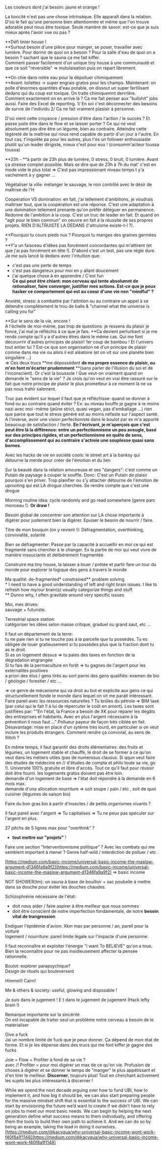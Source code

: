 Les couleurs dont j'ai besoin: jaune et orange !

La toxicité n'est pas une chose intrinsèque. Elle apparaît dans la relation. D'où le fait qu'une personne bien attentionnée et même que l'on trouve adorable peut nous être toxique.  Seule manière de savoir: est-ce que je suis mieux après l'avoir vue ou pas ?

**Défi tinier house !      
**Surtout besoin d'une pièce pour manger, se poser, travailler avec lumière. Pour dormir de quoi on a besoin ? Pour la salle d'eau de quoi on a besoin ? sachant que le sauna ça me fait kiffer.  
Comment passer facilement d'un unique tiny house à une communauté et que ce soit "réversible" =&gt; mutulaisation puis on repart librement.

**On chie dans notre eau pour la dépolluer chimiquement        
**Avant: toilettes -&gt; super engrais gratos pour les champs. Maintenant: on polle d'énormes quantités d'eau potable, on dissout un super fertilisant dedans qui du coup est toxique. On traite chimiquemnt derrrière.  
Comment exactement on en arrive là ? Ca me fait penser aux "bullshit" jobs aussi. Faire des Excel de reporting. 1/ En soi c'est déconnecter des besoins de survie de l'individu 2/ Ca ne fait vraiment plasisir à personne.

D'où vient cette croyance / pression d'être dans l'action / le succès ? Et passe juste être dans le flow et se laisser porter ? Ce qui ne veut absolument pas dire être un légume, bien au contraire. Atteindre cette légèreté de la maîtrise qui nous rend capable de partir d'un jour à l'autre. En tout cas, t'inquiète pa pour les autres, plus t'es un follower enthousiaste plutôt qu'un leader dirigiste, mieux c'est pour eux ! \(consomm'acteur  toussa toussa\)

**23h - **à partir de 23h plus de lumière, 0 stress, 0 bruit, 0 lumière. Avant ça stresse complet possible. Mais se dire que de 23h à 7h du mat' c'est en mode vide le plus total =&gt; C'est pas impressionant niveau temps t y'a vachement à y gagner ...

Végétaliser la ville: mélanger le sauvage, le non contrôlé avec le désir de maîtrise de l'H

Coopération VS domination: en fait, j'ai tellement d'ambitions, je voudrais maîtriser tout, que la coopération est une réponse. C'est une adaptation à une domination tellement prenante qu'on préfèr déléguer en permanence. Redonne de l'ambition à la coop. C'est un truc de leader en fait. Et quand on "agit pour le bien commun" on oeuvre en fait à la réussite de ses propres projets. RIEN D'ALTRUISTE LA DEDANS \(l'altruisme existe-t-l ?\).

**Pourquoi tu cours pieds nus ? Pourquoi tu manges des graines germées ?                  
**Y'a un faisceau d'idées pas forcément concordantes qui m'attirent \(et que j'ai pas forcément en tête !\). D'abord c'est un test, pas une règle dure. Je me suis lancé là dedans avec l'intuition que:

* c'est pas une perte de temps  
* c'est pas dangereux pour moi en y allant doucement  
* j'ai quelque chose à en apprendre / C'est fun  
  **Ce qui peut être chiant: mon cerveau qui tente absolumnt de rationaliser, faire converger, justifier mes actions. Est-ce que je peux hacker ce comportement qui est au coeur d'une vie non "mindful" ?**

Anxiété, stress: à combattre par l'attntion ou au contraire un appel à se détendre complètement le trou de balle & "channel what the universe is calling you for"

**Sur le sens de la vie, encore !  
A l'échelle de moi-même, pas trop de questions: je ressens du plaisir je fonce, j'ai mal je réfléchis à ce que je fais. **Ca devient perturbant si je me rends compte qu'il y a d'autres êtres dans le même cas. Qui me font découvrrir d'autres principes de plaisir! 1er coup de bambou ! Et l'univers tout entier lui ? Est-ce que son organisation né d'un principe de plaisir comme dans ma vie ou alors il est aléatoire \(et on vit sur une planète bien singulière ...\)  
=&gt; Ces deux trucs **me dépossèdent **de ma propre essence de plaisir, ou m'en font m'écarter prudemment** **\(sans parler de l'illusion du soi et de l'inconscient\). Or c'est la boussole ! Que veut-on vraiment quand on demande le "sens de la vie" ? Je crois qu'on veut en vrai être rassuré sur le fait que notre principe de plaisir le plus prometteur à ce moment là ne va pas nous trahir salement.

Truc pas évident sur lequel il faut que je réfléchisse: quand se donner à fond ou au contraire quand éviter ? Ex: au niveau bouffe je gagne à re moins nazi avec moi -même \(jeûne strict, quasi vegan, pas d'emballage ...\) rien que parce que tout le stress généré est au moins néfaste sur l'aspect santé. A l'inverse, avoir une vision perfectioniste dans le boulot par ex m'a apporté beaucoup de satisfaction / fierté. **En l'écrivant, je m'aperçois que c'est peut être là la différence: entre un perfectionnisme un peu aveugle, basé sur des principes rigides, et un perfectionnisme en quête de sens, d'accomplissement qui au contraire s'actroie une souplesse quasi sans bornes**.

Avec les hacks de vie en société cools: le street art à la banksy qui détourne la merde pour créer de l'émotion et du lien

Sur la beauté dans la relation amoureuse et ses "dangers": c'est comme un Putain de paysage à couper le souffle. Donc: C'est un Putain de plaisir pourquoi s'en priver. Trop planifier ou s'y attacher détourne de l'émotion de uprooting qui est LA drogue cherchée. Se rendre compte que c'est une drogue

Morning routine idea: cycle randomly and go read somewhere \(genre parc monceau !\). **Or draw !**

Besoin global de concentrer son attention sur LA chose importante à digérer pour justement bien la digérer. Epuiser le besoin de nourrir / faire.

Titre de mon bouquin \(on y revient !\): Défragmentation, overthinking, convivialité, solarité

Bien se défragmenter: Passe par la capacité à accueillir en moi ce qui est fragmenté sans chercher à le changer. Ex la partie de moi qui veut vivre de manière insouciante et delibérément fragmentée

Construire ma tiny house, la laisser à louer / prêtée et partir fare un tour du monde pour explorer la logique des gens à travers le monde

Ma qualité: de-fragmented\* constrained\*\* problem solving  
\* I need to have a good understanding of left and right brain issues. I like to refresh how my/our brain\(s\) usually categorize things and stuff.  
\*\* Dunno why, I often gravitate around very specific issues

Moi, mes drives:  
sauvage + futuriste.

Terrestrial space station:  
catégoriser les idées selon masse critique, graduel ou grand saut, etc ...

Il faut un département de la terre:  
tu ne paie rien si tu ne touche pas à la parcelle que tu possèdes. Tu es obligée de louer gratieusement si tu possèdes plus que la fraction dont tu as le droit.  
Si as un logement dessus =&gt; tu paies des taxes en fonction de la dégradation engrangée  
Si tu fais de la permaculture en forêt =&gt; tu gagnes de l'argent pour les externalités positives  
a priori des élus / gens tirés au sort parmi des gens qualifiés: examen de bio / géologie / forestier / etc ...

=&gt; ce genre de mécanisme qui va droit au but et explicite aux gens ce qui structurellement fonde le monde dans lequel on vit me paraît intéressant.  
Faire pareil avec les ressources naturelles ? Tu brûles du pétrole =&gt; BIM taxé \(par celui qui le fait !! à lui de répercuter le coût en amont\). Les taxes sont justifiées par: ""En l'état, la France a besoin de X€ pour réparer les dégâts des entreprises et habitants. Avec en plus l'argent nécessaire à la prévention il nous faut ..." Pollueur payeur de façon très ciblée en fait. Désavantage: mise en place d'un sytème très lourd, en particulier si on veut inclure les produits étrangers. Comment rendre ça convivial, au sens de Illitch ?

En même temps, il faut garantir des droits élémentaires: des fruits et légumes, un logement stable et chauffé, le droit de se former à ce qu'on veut dans les métiers utiles \(pas de numerosus clausus. Si qqun veut faire des études de médecine en // d'études de compta et philo toute sa vie, go !\). Université 100% gratuite et libre d'accès. Tout ce qu'il faut pour réussir doit être fourni. les logements gratos doivent pas être loin.  
demande d'un logement de base =&gt; l'état doit répondre à la demande en 6 mois max.  
demande d'una allocation nourriture =&gt; soit soupe / pain / etc , soit de quoi cuisiner \(légumes de saison bio\)

Faire du bon gras bio à partir d'insectes / de petits organismes vivants ?

Il faut pareil avec l'argent =&gt; Tu capitalises =&gt; Tu ne peux pas spéculer sur l'argent en plus.

27 pitchs de 5 lignes max pour "overthink" ?

* **tout mettre sur "projets"** !

Faire une section "Interventionnisme politique" ? Avec les combats qui me semblent important à mener ? Genre half-wild / interdiction de polluer / etc .

[https://medium.com/basic-income/universal-basic-income-the-maslow-argument-d1346fa9a9f2](https://medium.com/basic-income/universal-basic-income-the-maslow-argument-d1346fa9a9f2) =&gt; basic income

NOT SHOWER\(tm\): un sauna à base de bouilloir + sac poubelle à mettre dans sa douche pour éviter les douches chaudes.

Schizophrénie nécessaire de l'état:

* doit nous aider / faire aspirer à être meilleur que nous sommes
* doit être conscient de notre imperfection fondamentale, de notre **besoin vital de trangression**

Endiguer l'épidémie d'avion: Xkm max par personne / an, pareil pour la voiture  
logement / nourriture: pareil limite légale sur l'impacte d'une personne.

Il faut reconnaître et exploiter l'énergie "I want To BELIEVE" qu'on a tous. Bien la reconnaître pour ne pas insidieusement affecter la pensée rationnelle.

Boulot: explorer parapsychique?  
Design de rituels qui bouleversent

Himmeli! Cairn!

Me & others & society: useful, glowing and disposable !

Je suis dans le jugement ! E t dans le jugement de jugement \(Hack lefty brain !\)

Remarque importante sur la sincérité  
On est incapable de traiter seul un problème notre cerveau à besoin de le matérialiser

Give a fuck  
Jai un nombre limité de fuck que je peux donner. Ça dépend de mon état de forme. Et si je les dépense dans des trucs qui me font kiffer je gagne des fucks

Joie = Flow = Profiter à fond de sa vie ?  
avec /! Profiter = pour moi digérer un max de ce qu'on vie. Profusion de choses à digérer et se donner le temps de "manger" le plus appétissant et d'en tirer le meilleur. **Discerner**, toujours plus! Tout en cherchant activement les sujets les plus intéressants à discerner !

While we spend the next decade arguing over how to fund UBI, how to implement it, and how big it should be, we can also start preparing people for the massive mindset shift that is essential to the success of UBI. We can start by envisioning the future we’d want to create if we didn’t have to rely on jobs to meet our most basic needs. We can begin by helping the next generation define what success means to them individually, and offering them the tools to build their own path to achieve it. And we can do so by being an example, taking the lead in doing it ourselves.[https://medium.com/@kacyqua/why-universal-basic-income-wont-work-f40f8a1f1148](https://medium.com/@kacyqua/why-universal-basic-income-wont-work-f40f8a1f1148)

